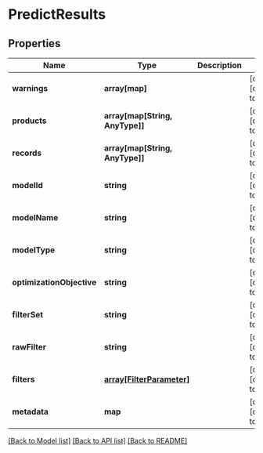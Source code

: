 # PredictResults

## Properties
Name | Type | Description | Notes
------------ | ------------- | ------------- | -------------
**warnings** | **array[map]** |  | [optional] [default to null]
**products** | **array[map[String, AnyType]]** |  | [optional] [default to null]
**records** | **array[map[String, AnyType]]** |  | [optional] [default to null]
**modelId** | **string** |  | [optional] [default to null]
**modelName** | **string** |  | [optional] [default to null]
**modelType** | **string** |  | [optional] [default to null]
**optimizationObjective** | **string** |  | [optional] [default to null]
**filterSet** | **string** |  | [optional] [default to null]
**rawFilter** | **string** |  | [optional] [default to null]
**filters** | [**array[FilterParameter]**](FilterParameter.md) |  | [optional] [default to null]
**metadata** | **map** |  | [optional] [default to null]

[[Back to Model list]](../README.md#documentation-for-models) [[Back to API list]](../README.md#documentation-for-api-endpoints) [[Back to README]](../README.md)


